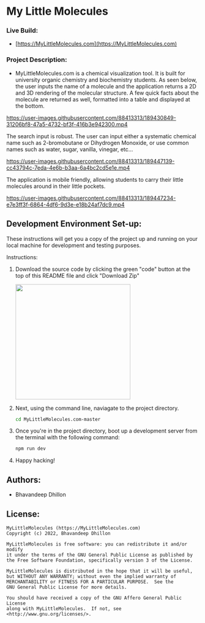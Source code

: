 # My Little Molecules

### Live Build: 
- [https://MyLittleMolecules.com](https://MyLittleMolecules.com)

### Project Description:
- MyLittleMolecules.com is a chemical visualization tool. It is built for university organic chemistry and biochemistry students. As seen below, the user inputs the name of a molecule and the application returns a 2D and 3D rendering of the molecular structure. A few quick facts about the molecule are returned as well, formatted into a table and displayed at the bottom.

https://user-images.githubusercontent.com/88413313/189430849-31206bf8-47a5-4732-bf3f-416b3e942300.mp4

The search input is robust. The user can input either a systematic chemical name such as 2-bromobutane or Dihydrogen Monoxide, or use common names such as water, sugar, vanilla, vinegar, etc...

https://user-images.githubusercontent.com/88413313/189447139-cc43794c-7eda-4e6b-b3aa-6a4bc2cd5e1e.mp4

The application is mobile friendly, allowing students to carry their little molecules around in their little pockets.

https://user-images.githubusercontent.com/88413313/189447234-e7e3ff3f-6864-4df6-9d3e-e18b24af7dc9.mp4


## Development Environment Set-up:
These instructions will get you a copy of the project up and running on your local machine for development and testing purposes.

Instructions:
1. Download the source code by clicking the green "code" button at the top of this README file and click "Download Zip"  

    <img src="./img/download-readme.jpg" style="width:300px;"/>

2. Next, using the command line, naviagate to the project directory.
    ```bash
    cd MyLittleMolecules.com-master
    ``` 
3. Once you're in the project directory, boot up a development server from the terminal with the following command:
    ```bash
    npm run dev
    ``` 
4. Happy hacking!



## Authors:
- Bhavandeep Dhillon

## License:
```
MyLittleMolecules (https://MyLittleMolecules.com)
Copyright (c) 2022, Bhavandeep Dhillon

MyLittleMolecules is free software: you can redistribute it and/or modify
it under the terms of the GNU General Public License as published by
the Free Software Foundation, specifically version 3 of the License.

MyLittleMolecules is distributed in the hope that it will be useful,
but WITHOUT ANY WARRANTY; without even the implied warranty of
MERCHANTABILITY or FITNESS FOR A PARTICULAR PURPOSE.  See the
GNU General Public License for more details.

You should have received a copy of the GNU Affero General Public License
along with MyLittleMolecules.  If not, see <http://www.gnu.org/licenses/>.
```
